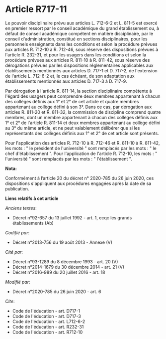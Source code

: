 # Article R717-11

Le pouvoir disciplinaire prévu aux articles L. 712-6-2 et L. 811-5 est exercé en premier ressort par le conseil académique du
grand établissement ou, à défaut de conseil académique compétent en matière disciplinaire, par le conseil d'administration,
constitué en sections disciplinaires, pour les personnels enseignants dans les conditions et selon la procédure prévues aux
articles R. 712-10 à R. 712-46, sous réserve des dispositions prévues à l'article R. 232-31, et pour les usagers dans les
conditions et selon la procédure prévues aux articles R. 811-10 à R. 811-42, sous réserve des dérogations prévues par les
dispositions réglementaires applicables aux établissements mentionnés aux articles D. 717-1 et D. 717-2, de l'extension de
l'article L. 712-6-2 et, le cas échéant, de son adaptation aux établissements mentionnés aux articles D. 717-3 à D. 717-9.

Par dérogation à l'article R. 811-14, la section disciplinaire compétente à l'égard des usagers peut comprendre deux membres
appartenant à chacun des collèges définis aux 1° et 2° de cet article et quatre membres appartenant au collège défini à son
3°. Dans ce cas, par dérogation aux articles R. 811-20 et R. 811-32, la commission de discipline comprend quatre membres,
dont un membre appartenant à chacun des collèges définis aux 1° et 2° de l'article R. 811-14 et deux membres appartenant au
collège défini au 3° du même article, et ne peut valablement délibérer que si les représentants des collèges définis aux 1°
et 2° de cet article sont présents.

Pour l'application des articles R. 712-10 à R. 712-46 et R. 811-10 à R. 811-42, les mots : " le président de l'université "
sont remplacés par les mots : " le chef d'établissement ". Pour l'application de l'article R. 712-10, les mots : "
l'université " sont remplacés par les mots : " l'établissement ".

**Nota:**

Conformément à l’article 20 du décret n° 2020-785 du 26 juin 2020, ces dispositions s'appliquent aux procédures engagées
après la date de sa publication.

**Liens relatifs à cet article**

_Anciens textes_:

  - Décret n°92-657 du 13 juillet 1992 - art. 1, ecqc les grands établissements (Ab)

_Codifié par_:

  - Décret n°2013-756 du 19 août 2013 -  Annexe (V)

_Cité par_:

  - Décret n°93-1289 du 8 décembre 1993 - art. 20 (V)
  - Décret n°2014-1679 du 30 décembre 2014 - art. 21 (V)
  - Décret n°2016-989 du 20 juillet 2016 - art. 18

_Modifié par_:

  - Décret n°2020-785 du 26 juin 2020 - art. 6

_Cite_:

  - Code de l'éducation - art. D717-1
  - Code de l'éducation - art. D717-3
  - Code de l'éducation - art. L712-6-2
  - Code de l'éducation - art. R232-31
  - Code de l'éducation - art. R712-10
